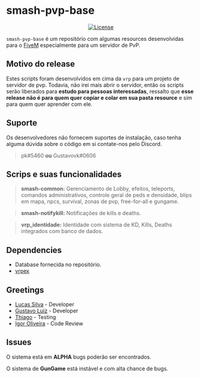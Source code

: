 # smash-pvp-base

<p align="center">
  <a href="https://github.com/GHMatti/ghmattimysql/blob/master/license.md">
    <img src="https://img.shields.io/badge/License-MIT-blue.svg" alt="License">
  </a>
</p>

`smash-pvp-base` é um repositório com algumas resources desenvolvidas para o [FiveM](https://fivem.net) especialmente para um servidor de PvP. 

## Motivo do release
Estes scripts foram desenvolvidos em cima da `vrp` para um projeto de servidor de pvp. 
Todavia, não irei mais abrir o servidor, então os scripts serão liberados para **estudo para pessoas interessadas**, ressalto que **esse release não é para quem quer copiar e colar em sua pasta resource** e sim para quem quer aprender com ele.

## Suporte
Os desenvolvedores não fornecem suportes de instalação, caso tenha alguma dúvida sobre o código em si contate-nos pelo Discord.
> pk#5460 **ou** Gustavovk#0606

## Scrips e suas funcionalidades

> **smash-common:** Gerenciamento de Lobby, efeitos, teleports, comandos administrativos, controle geral de peds e densidade, blips em mapa, npcs, survival, zonas de pvp, free-for-all e gungame.

> **smash-notifykill:** Notificações de kills e deaths. 

> **vrp_identidade:** Identidade com sistema de KD, Kills, Deaths integrados com banco de dados.

## Dependencies
* Database fornecida no repositório.
* [vrpex](https://github.com/contatosummerz/vrpex)

## Greetings
- [Lucas Silva](https://github.com/OLucasPk) - Developer
- [Gustavo Luiz](https://github.com/gustavovk) - Developer
- [Thiago](https://github.com/gordaum) - Testing
- [Igor Oliveira](https://github.com/igorl1) - Code Review


## Issues

O sistema está em **ALPHA** bugs poderão ser encontrados.

O sistema de **GunGame** está instável e com alta chance de bugs.